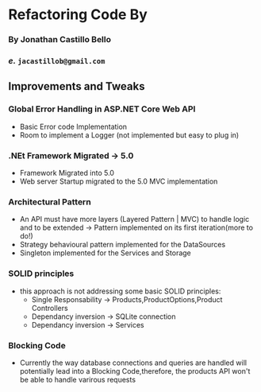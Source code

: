 ﻿# Refactoring Code By

### By Jonathan Castillo Bello
### _e._ `jacastillob@gmail.com`

## Improvements and Tweaks

### Global Error Handling in ASP.NET Core Web API

- Basic Error code Implementation
- Room to implement a Logger (not implemented but easy to plug in)

### .NEt Framework Migrated -> 5.0

- Framework Migrated into 5.0
- Web server Startup migrated to the 5.0 MVC implementation

### Architectural Pattern

- An API must have more layers (Layered Pattern | MVC) to handle logic and to be extended -> Pattern implemented on its first iteration(more to do!)
- Strategy behavioural pattern implemented for the DataSources
- Singleton implemented for the Services and Storage

### SOLID principles

- this approach is not addressing some basic SOLID principles:
    - Single Responsability -> Products,ProductOptions,Product Controllers
    - Dependancy inversion  -> SQLite connection
    - Dependancy inversion  -> Services

### Blocking Code

- Currently the way database connections and queries are handled will potentially lead into a Blocking Code,therefore, the products API won't be able to handle varirous requests